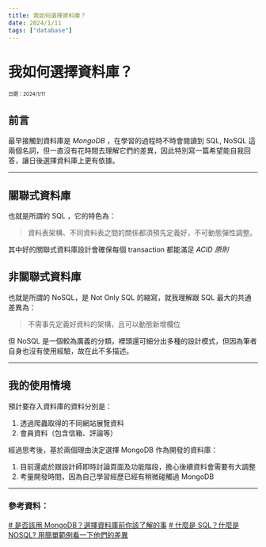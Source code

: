 ```yaml
---
title: 我如何選擇資料庫？
date: 2024/1/11
tags: ["database"]
---
```


# 我如何選擇資料庫？

<span style="font-size:10px"> 日期：2024/1/11 </span>

## 前言

最早接觸到資料庫是 _MongoDB_ ，在學習的過程時不時會閱讀到 SQL, NoSQL 這兩個名詞，但一直沒有花時間去理解它們的差異，因此特別寫一篇希望能自我回答，讓日後選擇資料庫上更有依據。

---

## 關聯式資料庫

也就是所謂的 SQL ，它的特色為：

> 資料表架構、不同資料表之間的關係都須預先定義好，不可動態彈性調整。

其中好的關聯式資料庫設計會確保每個 transaction 都能滿足 _ACID 原則_

## 非關聯式資料庫

也就是所謂的 NoSQL，是 Not Only SQL 的縮寫，就我理解跟 SQL 最大的共通差異為：

> 不需事先定義好資料的架構，且可以動態新增欄位

但 NoSQL 是一個較為廣義的分類，裡頭還可細分出多種的設計模式，但因為筆者自身也沒有使用經驗，故在此不多描述。

---

## 我的使用情境

預計要存入資料庫的資料分別是：

1. 透過爬蟲取得的不同網站展覽資料
2. 會員資料（包含信箱、評論等）

經過思考後，基於兩個理由決定選擇 MongoDB 作為開發的資料庫：

1. 目前還處於跟設計師即時討論頁面及功能階段，擔心後續資料會需要有大調整
2. 考量開發時間，因為自己學習經歷已經有稍微碰觸過 MongoDB

---

### 參考資料：

[# 是否該用 MongoDB？選擇資料庫前你該了解的事](https://tw.alphacamp.co/blog/mysql-and-mongodb-comparison)
[# 什麼是 SQL？什麼是 NOSQL? 用簡單範例看一下他們的差異](https://www.codegym.tech/blog/sql-vs-nosql)
